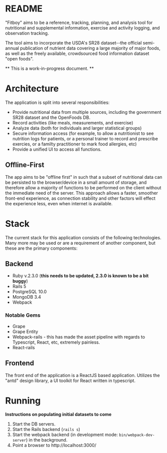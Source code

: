 # README

"Fitboy" aims to be a reference, tracking, planning, and analysis tool for 
nutritional and supplemental information, exercise and activity logging, and observation tracking. 

The tool aims to incorporate the USDA's SR28 dataset--the official semi-annual publication of nutrient 
data covering a large majority of major foods, as well as the freely available, crowdsourced food information
dataset "open foods".

** This is a work-in-progress document. **

# Architecture

The application is split into several responsibilities: 
 * Provide nutritional data from multiple sources, including the government SR28 dataset and the OpenFoods DB.
 * Record activities (like meals, measurements, and exercise)
 * Analyze data (both for individuals and larger statistical groups)
 * Secure information access (for example, to allow a nutritionist to see nutrition logs for
patients, or a personal trainer to record and prescribe exercies, or a familty practitioner to mark food allergies, etc)
 * Provide a unified UI to access all functions.

## Offline-First

The app aims to be "offline first" in such that a subset of nutritional
data can be persisted to the browser/device in a small amount of storage, and therefore allow a majority
of functions to be performed on the client without the immediate need of the server. This approach 
allows a faster, smoother front-end experience, as connection stability and other factors will effect the
experience less, even when internet is available.

# Stack

The current stack for this application consists of the following technologies. Many more may be used
or are a requirement of another component, but these are the primary components:

## Backend

* Ruby v.2.3.0 (__this needs to be updated, 2.3.0 is known to be a bit buggy__)
* Rails 5
* PostgreSQL 10.0
* MongoDB 3.4
* Webpack

### Notable Gems

* Grape
* Grape Entity
* Webpack-rails - this has made the asset pipeline with regards to Typescript, React, etc, extremely painless.
* React-rails

## Frontend

The front end of the application is a ReactJS based application. Utilizes the "antd" design library, a
UI toolkit for React written in typescript.

# Running

__Instructions on populating initial datasets to come__

1. Start the DB servers.
2. Start the Rails backend (`rails s`)
3. Start the webpack backend (in development mode: `bin/webpack-dev-server`) in the background.
4. Point a browser to http://localhost:3000/

